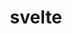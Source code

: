 ---
view: category
lang: zh-cn
order: 12     # Order of display in list categories
top: true     # Include category in navigation Top
title: svelte
description: Svelte.
excerpt: Svelte.
slug: svelte
meta:
  - property: og:image
    content: /image-social-share.png
  - name: twitter:image
    content: /image-social-share.png
---